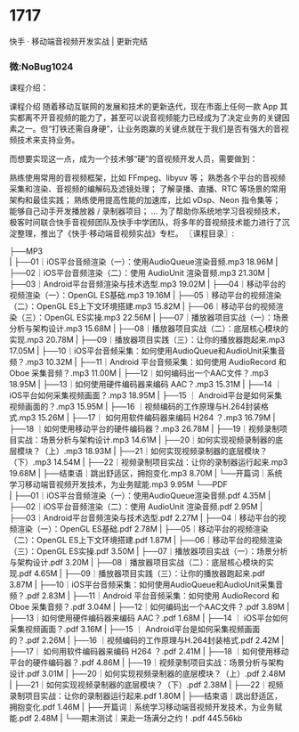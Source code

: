 # 1717
快手 · 移动端音视频开发实战 | 更新完结
### 微:NoBug1024 


课程介绍：

课程介绍
随着移动互联网的发展和技术的更新迭代，现在市面上任何一款 App 其实都离不开音视频的能力了，甚至可以说音视频能力已经成为了决定业务的关键因素之一。但“打铁还需自身硬”，让业务跑赢的关键点就在于我们是否有强大的音视频技术来支持业务。

而想要实现这一点，成为一个技术够“硬”的音视频开发人员，需要做到：

熟练使用常用的音视频框架，比如 FFmpeg、libyuv 等；
熟悉各个平台的音视频采集和渲染、音视频的编解码及滤镜处理；
了解录播、直播、RTC 等场景的常用架构和最佳实践；
熟练使用提高性能的加速库，比如 vDsp、Neon 指令集等；
能够自己动手开发播放器 / 录制器项目；
…
为了帮助你系统地学习音视频技术，极客时间联合快手音视频团队及快手中学团队，将多年的音视频技术能力进行了沉淀整理，推出了《快手·移动端音视频实战》专栏。
〖课程目录〗:

├──MP3  
|   ├──01｜iOS平台音频渲染（一）：使用AudioQueue渲染音频.mp3  18.96M
|   ├──02｜iOS平台音频渲染（二）：使用 AudioUnit 渲染音频.mp3  21.30M
|   ├──03｜Android平台音频渲染与技术选型.mp3  19.02M
|   ├──04｜移动平台的视频渲染（一）：OpenGL ES基础.mp3  19.16M
|   ├──05｜移动平台的视频渲染（二）：OpenGL ES上下文环境搭建.mp3  15.82M
|   ├──06｜移动平台的视频渲染（三）：OpenGL ES实操.mp3  22.56M
|   ├──07｜播放器项目实战（一）：场景分析与架构设计.mp3  15.68M
|   ├──08｜播放器项目实战（二）：底层核心模块的实现.mp3  20.78M
|   ├──09｜播放器项目实践（三）：让你的播放器跑起来.mp3  17.05M
|   ├──10｜iOS平台音频采集：如何使用AudioQueue和AudioUnit采集音频？.mp3  10.32M
|   ├──11｜Android 平台音频采集：如何使用 AudioRecord 和 Oboe 采集音频？.mp3  11.00M
|   ├──12｜如何编码出一个AAC文件？.mp3  18.95M
|   ├──13｜如何使用硬件编码器来编码 AAC？.mp3  15.31M
|   ├──14 ｜ iOS平台如何采集视频画面？.mp3  18.95M
|   ├──15 ｜ Android平台是如何采集视频画面的？.mp3  15.95M
|   ├──16 ｜视频编码的工作原理与H.264封装格式.mp3  15.26M
|   ├──17｜ 如何用软件编码器来编码 H264 ？.mp3  16.79M
|   ├──18 ｜如何使用移动平台的硬件编码器？.mp3  26.78M
|   ├──19｜视频录制项目实战：场景分析与架构设计.mp3  14.61M
|   ├──20｜如何实现视频录制器的底层模块？（上）.mp3  18.93M
|   ├──21｜如何实现视频录制器的底层模块？（下）.mp3  14.54M
|   ├──22｜视频录制项目实战：让你的录制器运行起来.mp3  19.68M
|   ├──结束语｜跳出舒适区，拥抱变化.mp3  8.70M
|   └──开篇词｜系统学习移动端音视频开发技术，为业务赋能.mp3  9.95M
└──PDF  
|   ├──01｜iOS平台音频渲染（一）：使用AudioQueue渲染音频.pdf  4.35M
|   ├──02｜iOS平台音频渲染（二）：使用 AudioUnit 渲染音频.pdf  2.95M
|   ├──03｜Android平台音频渲染与技术选型.pdf  2.27M
|   ├──04｜移动平台的视频渲染（一）：OpenGL ES基础.pdf  2.78M
|   ├──05｜移动平台的视频渲染（二）：OpenGL ES上下文环境搭建.pdf  1.87M
|   ├──06｜移动平台的视频渲染（三）：OpenGL ES实操.pdf  3.50M
|   ├──07｜播放器项目实战（一）：场景分析与架构设计.pdf  3.20M
|   ├──08｜播放器项目实战（二）：底层核心模块的实现.pdf  4.65M
|   ├──09｜播放器项目实践（三）：让你的播放器跑起来.pdf  3.87M
|   ├──10｜iOS平台音频采集：如何使用AudioQueue和AudioUnit采集音频？.pdf  2.83M
|   ├──11｜Android 平台音频采集：如何使用 AudioRecord 和 Oboe 采集音频？.pdf  3.04M
|   ├──12｜如何编码出一个AAC文件？.pdf  3.89M
|   ├──13｜如何使用硬件编码器来编码 AAC？.pdf  1.68M
|   ├──14 ｜ iOS平台如何采集视频画面？.pdf  3.16M
|   ├──15 ｜ Android平台是如何采集视频画面的？.pdf  2.26M
|   ├──16 ｜视频编码的工作原理与H.264封装格式.pdf  2.42M
|   ├──17｜ 如何用软件编码器来编码 H264 ？.pdf  2.41M
|   ├──18 ｜如何使用移动平台的硬件编码器？.pdf  4.86M
|   ├──19｜视频录制项目实战：场景分析与架构设计.pdf  3.01M
|   ├──20｜如何实现视频录制器的底层模块？（上）.pdf  2.48M
|   ├──21｜如何实现视频录制器的底层模块？（下）.pdf  2.38M
|   ├──22｜视频录制项目实战：让你的录制器运行起来.pdf  1.80M
|   ├──结束语｜跳出舒适区，拥抱变化.pdf  1.46M
|   ├──开篇词｜系统学习移动端音视频开发技术，为业务赋能.pdf  2.48M
|   └──期末测试｜来赴一场满分之约！.pdf  445.56kb
